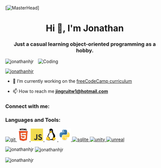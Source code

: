 [![MasterHead](https://media1.giphy.com/headers/GitHub/w8ZJLtJbmuph.gif)]
<h1 align="center">Hi 👋, I'm Jonathan</h1>
<h3 align="center">Just a casual learning object-oriented programming as a hobby.</h3>
<img align="right" alt="Coding" width="400" src="https://tenor.com/view/programmer-gif-19019116">

<p align="left"> <img src="https://komarev.com/ghpvc/?username=jonathanhjr&label=Profile%20views&color=0e75b6&style=flat" alt="jonathanhjr" /> </p>

<p align="left"> <a href="https://github.com/ryo-ma/github-profile-trophy"><img src="https://github-profile-trophy.vercel.app/?username=jonathanhjr" alt="jonathanhjr" /></a> </p>

- 🔭 I’m currently working on the [freeCodeCamp curriculum](https://www.freecodecamp.org/JonathanR)

- 📫 How to reach me **jingruitw1@hotmail.com**

<h3 align="left">Connect with me:</h3>
<p align="left">
</p>

<h3 align="left">Languages and Tools:</h3>
<p align="left"> <a href="https://git-scm.com/" target="_blank" rel="noreferrer"> <img src="https://www.vectorlogo.zone/logos/git-scm/git-scm-icon.svg" alt="git" width="40" height="40"/> </a> <a href="https://www.w3.org/html/" target="_blank" rel="noreferrer"> <img src="https://raw.githubusercontent.com/devicons/devicon/master/icons/html5/html5-original-wordmark.svg" alt="html5" width="40" height="40"/> </a> <a href="https://developer.mozilla.org/en-US/docs/Web/JavaScript" target="_blank" rel="noreferrer"> <img src="https://raw.githubusercontent.com/devicons/devicon/master/icons/javascript/javascript-original.svg" alt="javascript" width="40" height="40"/> </a> <a href="https://www.linux.org/" target="_blank" rel="noreferrer"> <img src="https://raw.githubusercontent.com/devicons/devicon/master/icons/linux/linux-original.svg" alt="linux" width="40" height="40"/> </a> <a href="https://www.python.org" target="_blank" rel="noreferrer"> <img src="https://raw.githubusercontent.com/devicons/devicon/master/icons/python/python-original.svg" alt="python" width="40" height="40"/> </a> <a href="https://www.sqlite.org/" target="_blank" rel="noreferrer"> <img src="https://www.vectorlogo.zone/logos/sqlite/sqlite-icon.svg" alt="sqlite" width="40" height="40"/> </a> <a href="https://unity.com/" target="_blank" rel="noreferrer"> <img src="https://www.vectorlogo.zone/logos/unity3d/unity3d-icon.svg" alt="unity" width="40" height="40"/> </a> <a href="https://unrealengine.com/" target="_blank" rel="noreferrer"> <img src="https://raw.githubusercontent.com/kenangundogan/fontisto/036b7eca71aab1bef8e6a0518f7329f13ed62f6b/icons/svg/brand/unreal-engine.svg" alt="unreal" width="40" height="40"/> </a> </p>

<p><img align="left" src="https://github-readme-stats.vercel.app/api/top-langs?username=jonathanhjr&show_icons=true&locale=en&layout=compact" alt="jonathanhjr" /></p>

<p>&nbsp;<img align="center" src="https://github-readme-stats.vercel.app/api?username=jonathanhjr&show_icons=true&locale=en" alt="jonathanhjr" /></p>

<p><img align="center" src="https://github-readme-streak-stats.herokuapp.com/?user=jonathanhjr&" alt="jonathanhjr" /></p>
